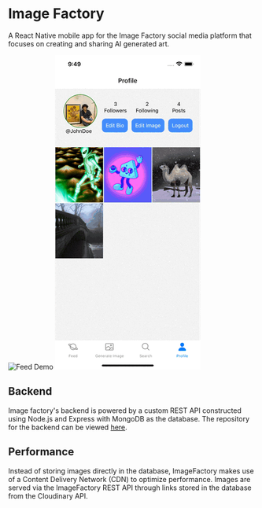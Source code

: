 # Image Factory

A React Native mobile app for the Image Factory social media platform that focuses on creating and sharing AI generated art.

![Feed Demo](/docs/gifs/feed-demo.gif)
![Feed Demo](/docs/gifs/profile-demo.gif)

## Backend

Image factory's backend is powered by a custom REST API constructed using Node.js and Express with MongoDB as the database. The repository for the backend can be viewed [here](https://github.com/saarthak2002/ImageFactoryBackEnd).

## Performance

Instead of storing images directly in the database, ImageFactory makes use of a Content Delivery Network (CDN) to optimize performance. Images are served via the ImageFactory REST API through links stored in the database from the Cloudinary API.